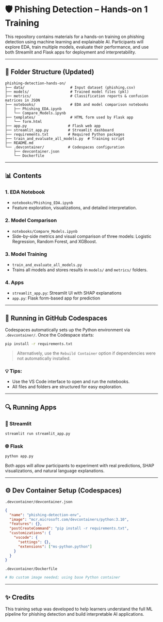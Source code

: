 # 🛡️ Phishing Detection – Hands-on 1 Training

This repository contains materials for a hands-on training on phishing detection using machine learning and explainable AI. Participants will explore EDA, train multiple models, evaluate their performance, and use both Streamlit and Flask apps for deployment and interpretability.

---

## 📁 Folder Structure (Updated)

```
phishing-detection-hands-on/
├── data/                     # Input dataset (phishing.csv)
├── models/                   # Trained model files (pkl)
├── metrics/                  # Classification reports & confusion matrices in JSON
├── notebooks/                # EDA and model comparison notebooks
│   ├── Phishing_EDA.ipynb
│   └── Compare_Models.ipynb
├── templates/                # HTML form used by Flask app
│   └── form.html
├── app.py                   # Flask web app
├── streamlit_app.py         # Streamlit dashboard
├── requirements.txt         # Required Python packages
├── train_and_evaluate_all_models.py  # Training script
├── README.md
└── .devcontainer/           # Codespaces configuration
    ├── devcontainer.json
    └── Dockerfile
```

---

## 📊 Contents

### 1. **EDA Notebook**
- `notebooks/Phishing_EDA.ipynb`
- Feature exploration, visualizations, and detailed interpretation.

### 2. **Model Comparison**
- `notebooks/Compare_Models.ipynb`
- Side-by-side metrics and visual comparison of three models: Logistic Regression, Random Forest, and XGBoost.

### 3. **Model Training**
- `train_and_evaluate_all_models.py`
- Trains all models and stores results in `models/` and `metrics/` folders.

### 4. **Apps**
- `streamlit_app.py`: Streamlit UI with SHAP explanations
- `app.py`: Flask form-based app for prediction

---

## 🚀 Running in GitHub Codespaces

Codespaces automatically sets up the Python environment via `.devcontainer/`. Once the Codespace starts:

```bash
pip install -r requirements.txt
```

> Alternatively, use the `Rebuild Container` option if dependencies were not automatically installed.

### 💡 Tips:
- Use the VS Code interface to open and run the notebooks.
- All files and folders are structured for easy exploration.

---

## 🔍 Running Apps

### 🔴 Streamlit
```bash
streamlit run streamlit_app.py
```

### 🌐 Flask
```bash
python app.py
```

Both apps will allow participants to experiment with real predictions, SHAP visualizations, and natural language explanations.

---

## ⚙️ Dev Container Setup (Codespaces)

`.devcontainer/devcontainer.json`
```json
{
  "name": "phishing-detection-env",
  "image": "mcr.microsoft.com/devcontainers/python:3.10",
  "features": {},
  "postCreateCommand": "pip install -r requirements.txt",
  "customizations": {
    "vscode": {
      "settings": {},
      "extensions": ["ms-python.python"]
    }
  }
}
```

`.devcontainer/Dockerfile`
```Dockerfile
# No custom image needed; using base Python container
```

---

## ✨ Credits

This training setup was developed to help learners understand the full ML pipeline for phishing detection and build interpretable AI applications.